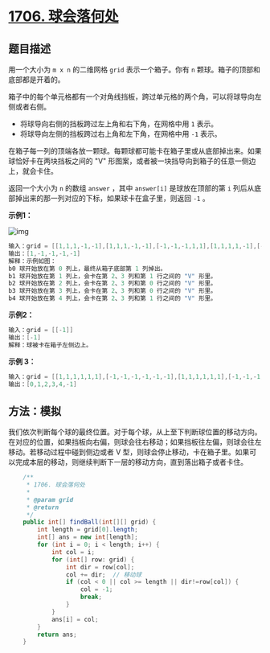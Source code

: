 # [1706. 球会落何处](https://leetcode-cn.com/problems/where-will-the-ball-fall/)

## 题目描述

用一个大小为 `m x n` 的二维网格 `grid` 表示一个箱子。你有 `n` 颗球。箱子的顶部和底部都是开着的。

箱子中的每个单元格都有一个对角线挡板，跨过单元格的两个角，可以将球导向左侧或者右侧。

- 将球导向右侧的挡板跨过左上角和右下角，在网格中用 `1` 表示。
- 将球导向左侧的挡板跨过右上角和左下角，在网格中用 `-1` 表示。

在箱子每一列的顶端各放一颗球。每颗球都可能卡在箱子里或从底部掉出来。如果球恰好卡在两块挡板之间的 "V" 形图案，或者被一块挡导向到箱子的任意一侧边上，就会卡住。

返回一个大小为 `n` 的数组 `answer` ，其中 `answer[i]` 是球放在顶部的第 `i` 列后从底部掉出来的那一列对应的下标，如果球卡在盒子里，则返回 `-1` 。

**示例1：**

![img](https://gitee.com/yun-xiaojie/blog-image/raw/master/img/ball.jpg)

```java
输入：grid = [[1,1,1,-1,-1],[1,1,1,-1,-1],[-1,-1,-1,1,1],[1,1,1,1,-1],[-1,-1,-1,-1,-1]]
输出：[1,-1,-1,-1,-1]
解释：示例如图：
b0 球开始放在第 0 列上，最终从箱子底部第 1 列掉出。
b1 球开始放在第 1 列上，会卡在第 2、3 列和第 1 行之间的 "V" 形里。
b2 球开始放在第 2 列上，会卡在第 2、3 列和第 0 行之间的 "V" 形里。
b3 球开始放在第 3 列上，会卡在第 2、3 列和第 0 行之间的 "V" 形里。
b4 球开始放在第 4 列上，会卡在第 2、3 列和第 1 行之间的 "V" 形里。
```

**示例2：**

```java
输入：grid = [[-1]]
输出：[-1]
解释：球被卡在箱子左侧边上。
```

**示例 3：**

```java
输入：grid = [[1,1,1,1,1,1],[-1,-1,-1,-1,-1,-1],[1,1,1,1,1,1],[-1,-1,-1,-1,-1,-1]]
输出：[0,1,2,3,4,-1]
```

## 方法：模拟

我们依次判断每个球的最终位置。对于每个球，从上至下判断球位置的移动方向。在对应的位置，如果挡板向右偏，则球会往右移动；如果挡板往左偏，则球会往左移动。若移动过程中碰到侧边或者 $\text{V}$ 型，则球会停止移动，卡在箱子里。如果可以完成本层的移动，则继续判断下一层的移动方向，直到落出箱子或者卡住。

```java
    /**
     * 1706. 球会落何处
     *
     * @param grid
     * @return
     */
    public int[] findBall(int[][] grid) {
        int length = grid[0].length;
        int[] ans = new int[length];
        for (int i = 0; i < length; i++) {
            int col = i;
            for (int[] row: grid) {
                int dir = row[col];
                col += dir;  // 移动球
                if (col < 0 || col >= length || dir!=row[col]) {
                    col = -1;
                    break;
                }
            }
            ans[i] = col;
        }
        return ans;
    }
```

